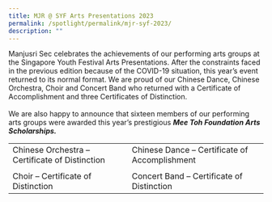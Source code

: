 ```yaml
---
title: MJR @ SYF Arts Presentations 2023
permalink: /spotlight/permalink/mjr-syf-2023/
description: ""
---
```

Manjusri Sec celebrates the achievements of our performing arts groups at the Singapore Youth Festival Arts Presentations.  After the constraints faced in the previous edition because of the COVID-19 situation, this year’s event returned to its normal format.   We are proud of our Chinese Dance, Chinese Orchestra, Choir and Concert Band who returned with a Certificate of Accomplishment and three Certificates of Distinction.  
<br>We are also happy to announce that sixteen members of our performing arts groups were awarded this year’s prestigious ***Mee Toh Foundation Arts Scholarships.***

|  |  |
| -------- | -------- | 
| Chinese Orchestra – Certificate of Distinction    | Chinese Dance – Certificate of Accomplishment  |
| | |
|Choir – Certificate of Distinction |Concert Band – Certificate of Distinction







